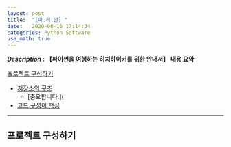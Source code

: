 ```yaml
---
layout: post
title:  "[파.히.안] "
date:   2020-06-16 17:14:34 
categories: Python Software
use_math: true
---
```


**_Description_ : 【파이썬을 여행하는 히치하이커를 위한 안내서】 내용 요약**

[프로젝트 구성하기](#Structuring-Your-Project)
* [저장소의 구조](#) 
	* [중요합니다.]( 
* [코드 구성이 핵심](#my-solution)

***

## 프로젝트 구성하기 <a id="Structuring-Your-Project"></a>
<!--stackedit_data:
eyJoaXN0b3J5IjpbLTg5NzQ3OTIsODU3NjU5ODgwXX0=
-->